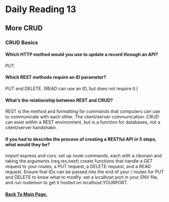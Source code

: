 # Daily Reading 13

## More CRUD

### CRUD Basics


#### Which HTTP method would you use to update a record through an API?

PUT.

#### Which REST methods require an ID parameter?

PUT and DELETE. (READ can use an ID, but does not require it.)

#### What’s the relationship between REST and CRUD?

REST is the method and formatting for commands that computers can use to communicate with each other. The client/server communication. CRUD can exist *within* a REST environment, but is a function for databases, not a client/server handshake.

#### If you had to describe the process of creating a RESTful API in 5 steps, what would they be?

import express and cors.
set up route commands, each with a /domain and taking the arguments (req,res,next)
create functions that handle a GET request to your routes, a PUT request, a DELETE request, and a READ request.
Ensure that IDs can be passed into the end of your / routes for PUT and DELETE to know what to modify.
set a localhost port in your ENV file, and run nodemon to get it hosted on localhost:YOURPORT.

#### [Back To Main Page.](https://colorinvert.github.io/reading-notes/)